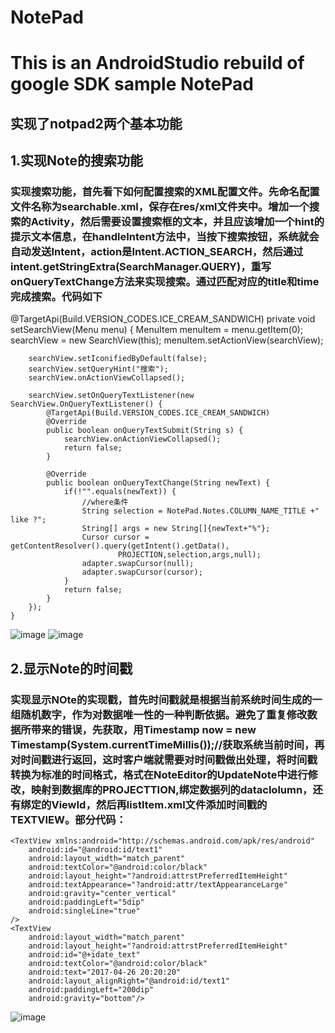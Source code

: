 # NotePad
This is an AndroidStudio rebuild of google SDK sample NotePad
======================
实现了notpad2两个基本功能
--------------------
1.实现Note的搜索功能
--------------------
### 实现搜索功能，首先看下如何配置搜索的XML配置文件。先命名配置文件名称为searchable.xml，保存在res/xml文件夹中。增加一个搜索的Activity，然后需要设置搜索框的文本，并且应该增加一个hint的提示文本信息，在handleIntent方法中，当按下搜索按钮，系统就会自动发送Intent，action是Intent.ACTION_SEARCH，然后通过intent.getStringExtra(SearchManager.QUERY)，重写onQueryTextChange方法来实现搜索。通过匹配对应的title和time完成搜索。代码如下
@TargetApi(Build.VERSION_CODES.ICE_CREAM_SANDWICH)
    private void setSearchView(Menu menu) {
        MenuItem menuItem = menu.getItem(0);
        searchView = new SearchView(this);
        menuItem.setActionView(searchView);

        searchView.setIconifiedByDefault(false);
        searchView.setQueryHint("搜索");
        searchView.onActionViewCollapsed();

        searchView.setOnQueryTextListener(new SearchView.OnQueryTextListener() {
            @TargetApi(Build.VERSION_CODES.ICE_CREAM_SANDWICH)
            @Override
            public boolean onQueryTextSubmit(String s) {
                searchView.onActionViewCollapsed();
                return false;
            }

            @Override
            public boolean onQueryTextChange(String newText) {
                if(!"".equals(newText)) {
                    //where条件
                    String selection = NotePad.Notes.COLUMN_NAME_TITLE +" like ?";
                    String[] args = new String[]{newText+"%"};
                    Cursor cursor = getContentResolver().query(getIntent().getData(),
                            PROJECTION,selection,args,null);
                    adapter.swapCursor(null);
                    adapter.swapCursor(cursor);
                }
                return false;
            }
        });
    }



![image](https://github.com/Dabiuliu/notpad/blob/master/app/src/main/res/123/1.png)
![image](https://github.com/Dabiuliu/notpad/blob/master/app/src/main/res/123/2.png)

2.显示Note的时间戳
-------------------
### 实现显示NOte的实现戳，首先时间戳就是根据当前系统时间生成的一组随机数字，作为对数据唯一性的一种判断依据。避免了重复修改数据所带来的错误，先获取，用Timestamp now = new Timestamp(System.currentTimeMillis());//获取系统当前时间，再对时间戳进行返回，这时客户端就需要对时间戳做出处理，将时间戳转换为标准的时间格式，格式在NoteEditor的UpdateNote中进行修改，映射到数据库的PROJECTTION,绑定数据列的dataclolumn，还有绑定的ViewId，然后再listItem.xml文件添加时间戳的TEXTVIEW。部分代码：
<RelativeLayout
    xmlns:android="http://schemas.android.com/apk/res/android"
    android:layout_width="match_parent"
    android:layout_height="wrap_content"
    android:padding="5dp">

    <TextView xmlns:android="http://schemas.android.com/apk/res/android"
        android:id="@android:id/text1"
        android:layout_width="match_parent"
        android:textColor="@android:color/black"
        android:layout_height="?android:attrstPreferredItemHeight"
        android:textAppearance="?android:attr/textAppearanceLarge"
        android:gravity="center_vertical"
        android:paddingLeft="5dip"
        android:singleLine="true"
    />
    <TextView
        android:layout_width="match_parent"
        android:layout_height="?android:attrstPreferredItemHeight"
        android:id="@+idate_text"
        android:textColor="@android:color/black"
        android:text="2017-04-26 20:20:20"
        android:layout_alignRight="@android:id/text1"
        android:paddingLeft="200dip"
        android:gravity="bottom"/>
</RelativeLayout>

![image](https://github.com/Dabiuliu/notpad/blob/master/app/src/main/res/123/3.png)
